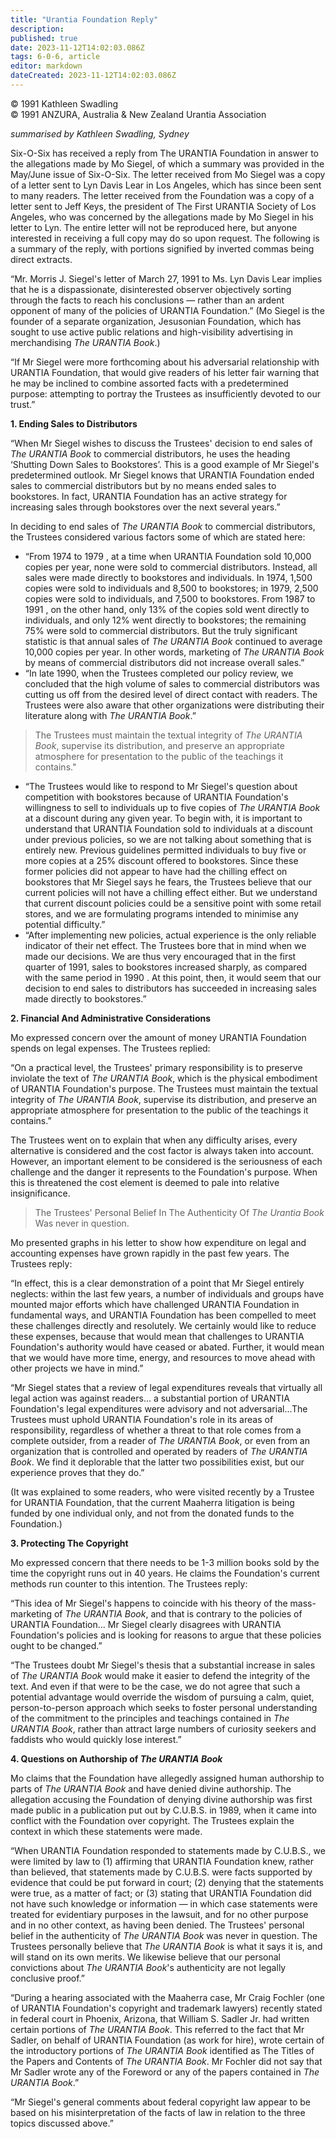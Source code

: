 ```yaml
---
title: "Urantia Foundation Reply"
description: 
published: true
date: 2023-11-12T14:02:03.086Z
tags: 6-0-6, article
editor: markdown
dateCreated: 2023-11-12T14:02:03.086Z
---
```


<p class="v-card v-sheet theme--light gray lighten-3 px-2 py-1">© 1991 Kathleen Swadling<br>© 1991 ANZURA, Australia & New Zealand Urantia Association</p>

_summarised by Kathleen Swadling, Sydney_

Six-O-Six has received a reply from The URANTIA Foundation in answer to the allegations made by Mo Siegel, of which a summary was provided in the May/June issue of Six-O-Six. The letter received from Mo Siegel was a copy of a letter sent to Lyn Davis Lear in Los Angeles, which has since been sent to many readers. The letter received from the Foundation was a copy of a letter sent to Jeff Keys, the president of The First URANTIA Society of Los Angeles, who was concerned by the allegations made by Mo Siegel in his letter to Lyn. The entire letter will not be reproduced here, but anyone interested in receiving a full copy may do so upon request. The following is a summary of the reply, with portions signified by inverted commas being direct extracts.

“Mr. Morris J. Siegel's letter of March 27, 1991 to Ms. Lyn Davis Lear implies that he is a dispassionate, disinterested observer objectively sorting through the facts to reach his conclusions — rather than an ardent opponent of many of the policies of URANTIA Foundation.” (Mo Siegel is the founder of a separate organization, Jesusonian Foundation, which has sought to use active public relations and high-visibility advertising in merchandising _The URANTIA Book_.)

“If Mr Siegel were more forthcoming about his adversarial relationship with URANTIA Foundation, that would give readers of his letter fair warning that he may be inclined to combine assorted facts with a predetermined purpose: attempting to portray the Trustees as insufficiently devoted to our trust.”

**1. Ending Sales to Distributors**

“When Mr Siegel wishes to discuss the Trustees' decision to end sales of _The URANTIA Book_ to commercial distributors, he uses the heading ‘Shutting Down Sales to Bookstores’. This is a good example of Mr Siegel's predetermined outlook. Mr Siegel knows that URANTIA Foundation ended sales to commercial distributors but by no means ended sales to bookstores. In fact, URANTIA Foundation has an active strategy for increasing sales through bookstores over the next several years.”

In deciding to end sales of _The URANTIA Book_ to commercial distributors, the Trustees considered various factors some of which are stated here:

* “From 1974 to 1979 , at a time when URANTIA Foundation sold 10,000 copies per year, none were sold to commercial distributors. Instead, all sales were made directly to bookstores and individuals. In 1974, 1,500 copies were sold to individuals and 8,500 to bookstores; in 1979, 2,500 copies were sold to individuals, and 7,500 to bookstores. From 1987 to 1991 , on the other hand, only 13% of the copies sold went directly to individuals, and only 12% went directly to bookstores; the remaining 75% were sold to commercial distributors. But the truly significant statistic is that annual sales of _The URANTIA Book_ continued to average 10,000 copies per year. In other words, marketing of _The URANTIA Book_ by means of commercial distributors did not increase overall sales.”
* “In late 1990, when the Trustees completed our policy review, we concluded that the high volume of sales to commercial distributors was cutting us off from the desired level of direct contact with readers. The Trustees were also aware that other organizations were distributing their literature along with _The URANTIA Book_.”

> The Trustees must maintain the textual integrity of _The URANTIA Book_, supervise its distribution, and preserve an appropriate atmosphere for presentation to the public of the teachings it contains."

* “The Trustees would like to respond to Mr Siegel's question about competition with bookstores because of URANTIA Foundation's willingness to sell to individuals up to five copies of _The URANTIA Book_ at a discount during any given year. To begin with, it is important to understand that URANTIA Foundation sold to individuals at a discount under previous policies, so we are not talking about something that is entirely new. Previous guidelines permitted individuals to buy five or more copies at a 25% discount offered to bookstores. Since these former policies did not appear to have had the chilling effect on bookstores that Mr Siegel says he fears, the Trustees believe that our current policies will not have a chilling effect either. But we understand that current discount policies could be a sensitive point with some retail stores, and we are formulating programs intended to minimise any potential difficulty.”
* “After implementing new policies, actual experience is the only reliable indicator of their net effect. The Trustees bore that in mind when we made our decisions. We are thus very encouraged that in the first quarter of 1991, sales to bookstores increased sharply, as compared with the same period in 1990 . At this point, then, it would seem that our decision to end sales to distributors has succeeded in increasing sales made directly to bookstores.”


**2. Financial And Administrative Considerations**

Mo expressed concern over the amount of money URANTIA Foundation spends on legal expenses. The Trustees replied:

“On a practical level, the Trustees' primary responsibility is to preserve inviolate the text of _The URANTIA Book_, which is the physical embodiment of URANTIA Foundation's purpose. The Trustees must maintain the textual integrity of _The URANTIA Book_, supervise its distribution, and preserve an appropriate atmosphere for presentation to the public of the teachings it contains.”

The Trustees went on to explain that when any difficulty arises, every alternative is considered and the cost factor is always taken into account. However, an important element to be considered is the seriousness of each challenge and the danger it represents to the Foundation's purpose. When this is threatened the cost element is deemed to pale into relative insignificance.

> The Trustees' Personal Belief In The Authenticity Of _The Urantia Book_ Was never in question.

Mo presented graphs in his letter to show how expenditure on legal and accounting expenses have grown rapidly in the past few years. The Trustees reply:

“In effect, this is a clear demonstration of a point that Mr Siegel entirely neglects: within the last few years, a number of individuals and groups have mounted major efforts which have challenged URANTIA Foundation in fundamental ways, and URANTIA Foundation has been compelled to meet these challenges directly and resolutely. We certainly would like to reduce these expenses, because that would mean that challenges to URANTIA Foundation's authority would have ceased or abated. Further, it would mean that we would have more time, energy, and resources to move ahead with other projects we have in mind.”

“Mr Siegel states that a review of legal expenditures reveals that virtually all legal action was against readers... a substantial portion of URANTIA Foundation's legal expenditures were advisory and not adversarial...The Trustees must uphold URANTIA Foundation's role in its areas of responsibility, regardless of whether a threat to that role comes from a complete outsider, from a reader of _The URANTIA Book_, or even from an organization that is controlled and operated by readers of _The URANTIA Book_. We find it deplorable that the latter two possibilities exist, but our experience proves that they do.”

(It was explained to some readers, who were visited recently by a Trustee for URANTIA Foundation, that the current Maaherra litigation is being funded by one individual only, and not from the donated funds to the Foundation.)

**3. Protecting The Copyright**

Mo expressed concern that there needs to be 1-3 million books sold by the time the copyright runs out in 40 years. He claims the Foundation's current methods run counter to this intention. The Trustees reply:

“This idea of Mr Siegel's happens to coincide with his theory of the mass-marketing of _The URANTIA Book_, and that is contrary to the policies of URANTIA Foundation... Mr Siegel clearly disagrees with URANTIA Foundation's policies and is looking for reasons to argue that these policies ought to be changed.”

“The Trustees doubt Mr Siegel's thesis that a substantial increase in sales of _The URANTIA Book_ would make it easier to defend the integrity of the text. And even if that were to be the case, we do not agree that such a potential advantage would override the wisdom of pursuing a calm, quiet, person-to-person approach which seeks to foster personal understanding of the commitment to the principles and teachings contained in _The URANTIA Book_, rather than attract large numbers of curiosity seekers and faddists who would quickly lose interest.”

**4. Questions on Authorship of _The URANTIA Book_**

Mo claims that the Foundation have allegedly assigned human authorship to parts of _The URANTIA Book_ and have denied divine authorship. The allegation accusing the Foundation of denying divine authorship was first made public in a publication put out by C.U.B.S. in 1989, when it came into conflict with the Foundation over copyright. The Trustees explain the context in which these statements were made.

“When URANTIA Foundation responded to statements made by C.U.B.S., we were limited by law to (1) affirming that URANTIA Foundation knew, rather than believed, that statements made by C.U.B.S. were facts supported by evidence that could be put forward in court; (2) denying that the statements were true, as a matter of fact; or (3) stating that URANTIA Foundation did not have such knowledge or information — in which case statements were treated for evidentiary purposes in the lawsuit, and for no other purpose and in no other context, as having been denied. The Trustees' personal belief in the authenticity of _The URANTIA Book_ was never in question. The Trustees personally believe that _The URANTIA Book_ is what it says it is, and will stand on its own merits. We likewise believe that our personal convictions about _The URANTIA Book_'s authenticity are not legally conclusive proof.”

“During a hearing associated with the Maaherra case, Mr Craig Fochler (one of URANTIA Foundation's copyright and trademark lawyers) recently stated in federal court in Phoenix, Arizona, that William S. Sadler Jr. had written certain portions of _The URANTIA Book_. This referred to the fact that Mr Sadler, on behalf of URANTIA Foundation (as work for hire), wrote certain of the introductory portions of _The URANTIA Book_ identified as The Titles of the Papers and Contents of _The URANTIA Book_. Mr Fochler did not say that Mr Sadler wrote any of the Foreword or any of the papers contained in _The URANTIA Book_.”

“Mr Siegel's general comments about federal copyright law appear to be based on his misinterpretation of the facts of law in relation to the three topics discussed above.”